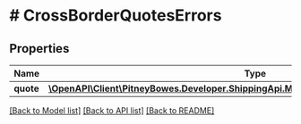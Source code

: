 # # CrossBorderQuotesErrors

## Properties

Name | Type | Description | Notes
------------ | ------------- | ------------- | -------------
**quote** | [**\OpenAPI\Client\PitneyBowes.Developer.ShippingApi.Model\CrossBorderQuotesErrorsQuote[]**](CrossBorderQuotesErrorsQuote.md) |  | [optional] 

[[Back to Model list]](../../README.md#documentation-for-models) [[Back to API list]](../../README.md#documentation-for-api-endpoints) [[Back to README]](../../README.md)


